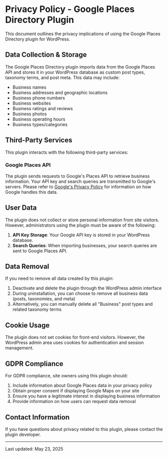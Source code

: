 # Privacy Policy - Google Places Directory Plugin

This document outlines the privacy implications of using the Google Places Directory plugin for WordPress.

## Data Collection & Storage

The Google Places Directory plugin imports data from the Google Places API and stores it in your WordPress database as custom post types, taxonomy terms, and post meta. This data may include:

- Business names
- Business addresses and geographic locations
- Business phone numbers
- Business websites
- Business ratings and reviews
- Business photos
- Business operating hours
- Business types/categories

## Third-Party Services

This plugin interacts with the following third-party services:

### Google Places API
The plugin sends requests to Google's Places API to retrieve business information. Your API key and search queries are transmitted to Google's servers. Please refer to [Google's Privacy Policy](https://policies.google.com/privacy) for information on how Google handles this data.

## User Data

The plugin does not collect or store personal information from site visitors. However, administrators using the plugin must be aware of the following:

1. **API Key Storage**: Your Google API key is stored in your WordPress database.
2. **Search Queries**: When importing businesses, your search queries are sent to Google Places API.

## Data Removal

If you need to remove all data created by this plugin:

1. Deactivate and delete the plugin through the WordPress admin interface
2. During uninstallation, you can choose to remove all business data (posts, taxonomies, and meta)
3. Alternatively, you can manually delete all "Business" post types and related taxonomy terms

## Cookie Usage

The plugin does not set cookies for front-end visitors. However, the WordPress admin area uses cookies for authentication and session management.

## GDPR Compliance

For GDPR compliance, site owners using this plugin should:

1. Include information about Google Places data in your privacy policy
2. Obtain proper consent if displaying Google Maps on your site
3. Ensure you have a legitimate interest in displaying business information
4. Provide information on how users can request data removal

## Contact Information

If you have questions about privacy related to this plugin, please contact the plugin developer.

---

Last updated: May 23, 2025
